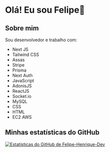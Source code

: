 # Olá! Eu sou Felipe👋

## Sobre mim
Sou desenvolvedor e trabalho com:
- Next JS
- Tailwind CSS
- Assas
- Stripe
- Prisma
- Next Auth
- JavaScript
- AdonisJS
- ReactJS
- Socket.io
- MySQL
- CSS
- HTML
- EC2 AWS

## Minhas estatísticas do GitHub
[![Estatísticas do GitHub de Felipe-Henrique-Dev](https://github-readme-stats.vercel.app/api?username=Felipe-Henrique-Dev&show_icons=true&theme=dark&include_all_commits=true)](https://github.com/Felipe-Henrique-Dev)





